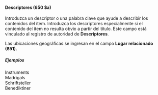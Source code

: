 #### **Descriptores**  (650 $a)

Introduzca un descriptor o una palabra clave que ayude a describir los contenidos del ítem. Introduzca los descriptores especialmente si el contenido del ítem no resulta obvio a partir del título. Este campo está vinculado al registro de autoridad de **Descriptores**. 

Las ubicaciones geográficas se ingresan en el campo **Lugar relacionado (651).**

##### Ejemplos  

Instruments   
Madrigals   
Schriftsteller   
Benediktiner